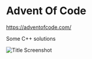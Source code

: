 # Advent Of Code
https://adventofcode.com/

Some C++ solutions

![Title Screenshot](Screenshot(1).png)
